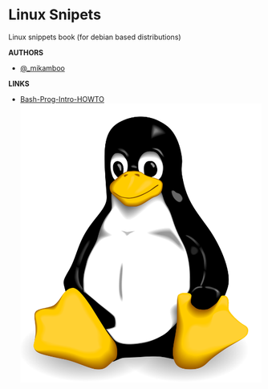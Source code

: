 # Linux Snipets

Linux snippets book (for debian based distributions)

__AUTHORS__ 

* [@_mikamboo](https://github.com/mikamboo)

__LINKS__

* [Bash-Prog-Intro-HOWTO](http://www.linuxdoc.org/HOWTO/Bash-Prog-Intro-HOWTO.html#toc8)
![](2000px-Tux.svg[1].png)